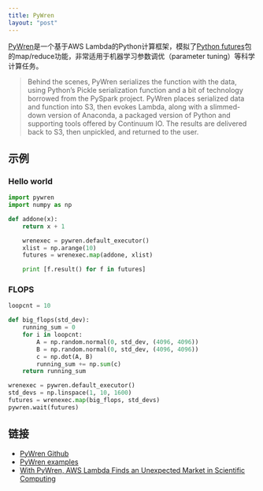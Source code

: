 ```yaml
---
title: PyWren
layout: "post"
---
```


[PyWren](https://github.com/ericmjonas/pywren)是一个基于AWS Lambda的Python计算框架，模拟了[Python futures](http://pythonhosted.org/futures/)包的map/reduce功能，非常适用于机器学习参数调优（parameter tuning）等科学计算任务。

> Behind the scenes, PyWren serializes the function with the data, using Python’s Pickle serialization function and a bit of technology borrowed from the PySpark project. PyWren places serialized data and function into S3, then evokes Lambda, along with a slimmed-down version of Anaconda, a packaged version of Python and supporting tools offered by Continuum IO. The results are delivered back to S3, then unpickled, and returned to the user.


## 示例

### Hello world

```python
import pywren
import numpy as np

def addone(x):
    return x + 1

    wrenexec = pywren.default_executor()
    xlist = np.arange(10)
    futures = wrenexec.map(addone, xlist)

    print [f.result() for f in futures]
```

### FLOPS

```python
loopcnt = 10

def big_flops(std_dev):
    running_sum = 0
    for i in loopcnt:
        A = np.random.normal(0, std_dev, (4096, 4096))
        B = np.random.normal(0, std_dev, (4096, 4096))
        c = np.dot(A, B)
        running_sum += np.sum(c)
    return running_sum

wrenexec = pywren.default_executor()
std_devs = np.linspace(1, 10, 1600)
futures = wrenexec.map(big_flops, std_devs)
pywren.wait(futures)
```

## 链接

- [PyWren Github](https://github.com/ericmjonas/pywren)
- [PyWren examples](https://github.com/ericmjonas/pywren/tree/master/examples)
- [With PyWren, AWS Lambda Finds an Unexpected Market in Scientific Computing](https://thenewstack.io/aws-lambda-finds-unexpected-market-scientific-computing/)

